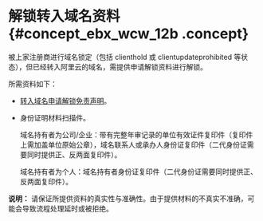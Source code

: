 # 解锁转入域名资料 {#concept_ebx_wcw_12b .concept}

被上家注册商进行域名锁定（包括 clienthold 或 clientupdateprohibited 等状态），但已经转入阿里云的域名，需提供申请解锁资料进行解锁。

所需资料如下：

-   [转入域名申请解锁免责声明](http://aliyunhelp.oss-cn-hangzhou.aliyuncs.com/aliyunhelp/20120529163809562.doc)。
-   身份证明材料扫描件。

    域名持有者为公司/企业：带有完整年审记录的单位有效证件复印件（复印件上需加盖单位原始公章），域名联系人或承办人身份证复印件（二代身份证需要同时提供正、反两面复印件）。

    域名持有者为个人：域名持有者身份证复印件（二代身份证需要同时提供正、反两面复印件）。


**说明：** 请保证所提供资料的真实性与准确性。由于提供材料的不真实不准确，可能会导致流程处理延时或被拒绝。

